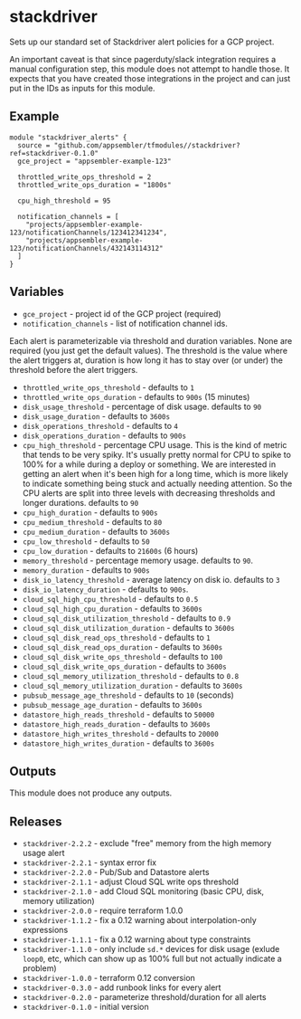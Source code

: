 # stackdriver

Sets up our standard set of Stackdriver alert policies for a GCP
project.

An important caveat is that since pagerduty/slack integration requires
a manual configuration step, this module does not attempt to handle
those. It expects that you have created those integrations in the
project and can just put in the IDs as inputs for this module.

## Example

```
module "stackdriver_alerts" {
  source = "github.com/appsembler/tfmodules//stackdriver?ref=stackdriver-0.1.0"
  gce_project = "appsembler-example-123"
  
  throttled_write_ops_threshold = 2
  throttled_write_ops_duration = "1800s"
  
  cpu_high_threshold = 95
  
  notification_channels = [
    "projects/appsembler-example-123/notificationChannels/123412341234",
    "projects/appsembler-example-123/notificationChannels/432143114312"
  ]
}
```

## Variables

* `gce_project` - project id of the GCP project (required)
* `notification_channels` - list of notification channel ids.

Each alert is parameterizable via threshold and duration
variables. None are required (you just get the default values). The
threshold is the value where the alert triggers at, duration is how
long it has to stay over (or under) the threshold before the alert
triggers.

* `throttled_write_ops_threshold` - defaults to `1`
* `throttled_write_ops_duration` - defaults to `900s` (15 minutes)
* `disk_usage_threshold` - percentage of disk usage. defaults to `90`
* `disk_usage_duration` - defaults to `3600s`
* `disk_operations_threshold` - defaults to `4`
* `disk_operations_duration` - defaults to `900s`
* `cpu_high_threshold` - percentage CPU usage. This is the kind of
  metric that tends to be very spiky. It's usually pretty normal for
  CPU to spike to 100% for a while during a deploy or something. We
  are interested in getting an alert when it's been high for a long
  time, which is more likely to indicate something being stuck and
  actually needing attention. So the CPU alerts are split into three
  levels with decreasing thresholds and longer durations. defaults to `90`
* `cpu_high_duration` - defaults to `900s`
* `cpu_medium_threshold` - defaults to `80`
* `cpu_medium_duration` - defaults to `3600s`
* `cpu_low_threshold` - defaults to `50`
* `cpu_low_duration` - defaults to `21600s` (6 hours)
* `memory_threshold` - percentage memory usage. defaults to `90`.
* `memory_duration` - defaults to `900s`
* `disk_io_latency_threshold` - average latency on disk io. defaults
   to `3`
* `disk_io_latency_duration` - defaults to `900s`.
* `cloud_sql_high_cpu_threshold` - defaults to `0.5`
* `cloud_sql_high_cpu_duration` - defaults to `3600s`
* `cloud_sql_disk_utilization_threshold` - defaults to `0.9`
* `cloud_sql_disk_utilization_duration` - defaults to `3600s`
* `cloud_sql_disk_read_ops_threshold` - defaults to `1`
* `cloud_sql_disk_read_ops_duration` - defaults to `3600s`
* `cloud_sql_disk_write_ops_threshold` - defaults to `100`
* `cloud_sql_disk_write_ops_duration` - defaults to `3600s`
* `cloud_sql_memory_utilization_threshold` - defaults to `0.8`
* `cloud_sql_memory_utilization_duration` - defaults to `3600s`
* `pubsub_message_age_threshold` - defaults to `10` (seconds)
* `pubsub_message_age_duration` - defaults to `3600s`
* `datastore_high_reads_threshold` - defaults to `50000`
* `datastore_high_reads_duration` - defaults to `3600s`
* `datastore_high_writes_threshold` - defaults to `20000`
* `datastore_high_writes_duration` - defaults to `3600s`

## Outputs

This module does not produce any outputs.

## Releases

* `stackdriver-2.2.2` - exclude "free" memory from the high memory usage alert
* `stackdriver-2.2.1` - syntax error fix
* `stackdriver-2.2.0` - Pub/Sub and Datastore alerts
* `stackdriver-2.1.1` - adjust Cloud SQL write ops threshold
* `stackdriver-2.1.0` - add Cloud SQL monitoring (basic CPU, disk, memory utilization)
* `stackdriver-2.0.0` - require terraform 1.0.0
* `stackdriver-1.1.2` - fix a 0.12 warning about interpolation-only expressions
* `stackdriver-1.1.1` - fix a 0.12 warning about type constraints
* `stackdriver-1.1.0` - only include `sd.*` devices for disk usage
  (exlude `loop0`, etc, which can show up as 100% full but not
  actually indicate a problem)
* `stackdriver-1.0.0` - terraform 0.12 conversion
* `stackdriver-0.3.0` - add runbook links for every alert
* `stackdriver-0.2.0` - parameterize threshold/duration for all alerts
* `stackdriver-0.1.0` - initial version
